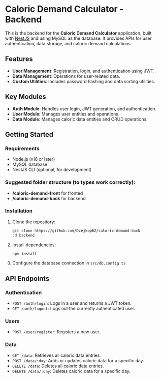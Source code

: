 # Caloric Demand Calculator - Backend

This is the backend for the **Caloric Demand Calculator** application, built with [NestJS](https://nestjs.com/) and using MySQL as the database. It provides APIs for user authentication, data storage, and caloric demand calculations.

## Features

- **User Management**: Registration, login, and authentication using JWT.
- **Data Management**: Operations for user-related data.
- **Custom Utilities**: Includes password hashing and data sorting utilities.

## Key Modules

- **Auth Module**: Handles user login, JWT generation, and authentication.
- **User Module**: Manages user entities and operations.
- **Data Module**: Manages caloric data entities and CRUD operations.

## Getting Started

### Requirements

- Node.js (v16 or later)
- MySQL database
- NestJS CLI (optional, for development)

### Suggested folder structure (to types work correctly):

* <b>/caloric-demand-front</b> for fronted
* <b>/caloric-demand-back</b> for backend

### Installation

1. Clone the repository:
   ```bash
   git clone https://github.com/Dzejkop02/caloric-demand-back
   cd backend
   ```
   
2. Install dependencies:
    ```bash
   npm install
   ```
3. Configure the database connection in <code>src/db.config.ts</code>

## API Endpoints
### Authentication
* <code>POST /auth/login</code>: Logs in a user and returns a JWT token.
* <code>GET /auth/logout</code>: Logs out the currently authenticated user.
### Users
* <code>POST /user/register</code>: Registers a new user.
### Data
* <code>GET /data</code>: Retrieves all caloric data entries.
* <code>POST /data/:day</code>: Adds or updates caloric data for a specific day.
* <code>DELETE /data</code>: Deletes all caloric data entries.
* <code>DELETE /data/:day</code>: Deletes caloric data for a specific day.
